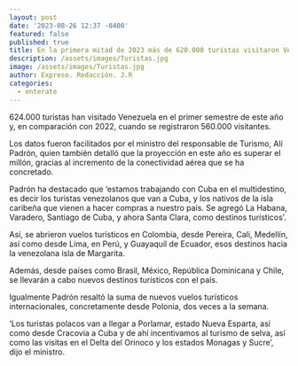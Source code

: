 ```yaml
---
layout: post
date: '2023-08-26 12:37 -0400'
featured: false
published: true
title: En la primera mitad de 2023 más de 620.000 turistas visitaron Venezuela
description: /assets/images/Turistas.jpg
image: /assets/images/Turistas.jpg
author: Expreso. Redacción. J.R
categories:
  - enterate
---
```

624.000 turistas han visitado Venezuela en el primer semestre de este año y, en comparación con 2022, cuando se registraron 560.000 visitantes.

Los datos fueron facilitados por el ministro del responsable de Turismo, Alí Padrón, quien también detalló que la proyección en este año es superar el millón, gracias al incremento de la conectividad aérea que se ha concretado.

Padrón ha destacado que ‘estamos trabajando con Cuba en el multidestino, es decir los turistas venezolanos que van a Cuba, y los nativos de la isla caribeña que vienen a hacer compras a nuestro país. Se agregó La Habana, Varadero, Santiago de Cuba, y ahora Santa Clara, como destinos turísticos’.

Así, se abrieron vuelos turísticos en Colombia, desde Pereira, Cali, Medellín, así como desde Lima, en Perú, y Guayaquil de Ecuador, esos destinos hacia la venezolana isla de Margarita.

Además, desde países como Brasil, México, República Dominicana y Chile, se llevarán a cabo nuevos destinos turísticos con el país.

Igualmente Padrón resaltó la suma de nuevos vuelos turísticos internacionales, concretamente desde Polonia, dos veces a la semana.

‘Los turistas polacos van a llegar a Porlamar, estado Nueva Esparta, así como desde Cracovia a Cuba y de ahí incentivamos al turismo de selva, así como las visitas en el Delta del Orinoco y los estados Monagas y Sucre’, dijo el ministro.